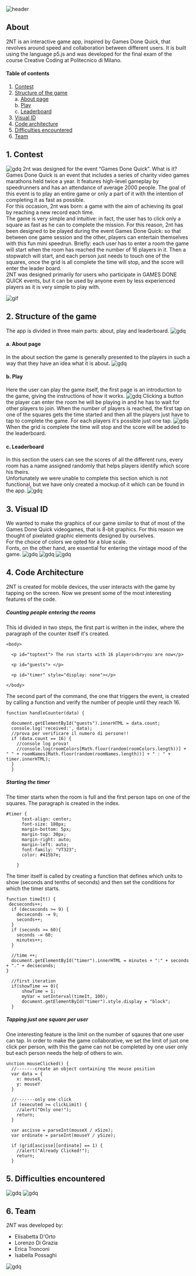 ![header](readme/head.png)
## About
2NT is an interactive game app, inspired by Games Done Quick, that revolves around speed and collaboration between different users. 
It is built using the language p5.js and was developed for the final exam of the course Creative Coding at Politecnico di Milano. 

#### Table of contents
1. [Contest](#1.-contest)
2. [Structure of the game](#2.structure-of-the-game) <br>
a. [About page](#about-page)<br>
b. [Play](#play)<br>
c. [Leaderboard](#leaderboard)<br>
3. [Visual ID](#visual-id)<br>
4. [Code architecture](#code-architecture)
5. [Difficulties encountered](#difficulties-encountered)
6. [Team](#team)

## 1. Contest
![gdq](readme/gdq.png)
2nt was designed for the event “Games Done Quick”. What is it? Games Done Quick is an event that includes a series of charity video games marathons held twice a year. It features high-level gameplay by speedrunners and has an attendance of average 2000 people. 
The goal of this event is to play an entire game or only a part of it with the intention of completing it as fast as possible.<br>
For this occasion, 2nt was born: a game with the aim of achieving its goal by reaching a new record each time.<br>
The game is very simple and intuitive: in fact, the user has to click only a square as fast as he can to complete the mission. For this reason, 2nt has been designed to be played during the event Games Done Quick: so that between one game session and the other, players can entertain themselves with this fun mini speedrun.
Briefly: each user has to enter a room the game will start when the room has reached the number of 16 players in it. Then a stopwatch will start, and each person just needs to touch one of the squares, once the grid is all complete the time will stop, and the score will enter the leader board.<br>
2NT was designed primarily for users who participate in GAMES DONE QUICK events, but it can be used by anyone even by less experienced players as it is very simple to play with. 


![gif](readme/gdq_gif.gif)

## 2. Structure of the game
The app is divided in three main parts: about, play and leaderboard. 
![gdq](readme/indice.PNG)

#### a. About page
In the about section the game is generally presented to the players in such a way that they have an idea what it is about. 
![gdq](readme/about.PNG)

#### b. Play
Here the user can play the game itself, the first page is an introduction to the game, giving the instructions of how it works.
![gdq](readme/howitworks.PNG)
Clicking a button the player can enter the room he will be playing in and he has to wait for other players to join. 
When the number of players is reached, the first tap on one of the squares gets the time started and then all the players just have to tap to complete the game. For each players it's possible just one tap.
![gdq](readme/play.PNG)
When the grid is complete the time will stop and the score will be added to the leaderboard.


#### c. Leaderboard
In this section the users can see the scores of all the different runs, every room has a name assigned randomly that helps players identify which score his theirs.<br>
Unfortunately we were unable to complete this section which is not functional, but we have only created a mockup of it which can be found in the app. 
![gdq](readme/leaderboard.PNG)


## 3. Visual ID
We wanted to make the graphics of our game similar to that of most of the Games Done Quick videogames, that is 8-bit graphics. For this reason we thought of pixelated graphic elements designed by ourselves.<br> For the choice of colors we opted for a blue scale.<br> Fonts, on the other hand, are essential for entering the vintage mood of the game.
![gdq](readme/palette.PNG)
![gdq](readme/googlefont.PNG)
![gdq](readme/font2.PNG)

## 4. Code Architecture
2NT is created for mobile devices, the user interacts with the game by tapping on the screen. 
Now we present some of the most interesting features of the code.
##### Counting people entering the rooms
This id divided in two steps, the first part is written in the index, where the paragraph of the counter itself it's created.
```
<body>

  <p id="toptext"> The run starts with 16 players<br>you are now</p>

  <p id="guests"> </p>

  <p id="timer" style="display: none"></p>

</body>
```
The second part of the command, the one that triggers the event, is created by calling a function and verify the number of people until they reach 16.
```
function handleCounter(data) {

  document.getElementById("guests").innerHTML = data.count;
  console.log('received:', data);
  //prova per verificare il numero di persone!!
  if (data.count == 16) {
    //console log prova!
    //console.log(roomColors[Math.floor(random(roomColors.length))] + " " + roomNames[Math.floor(random(roomNames.length))] + " : " + timer.innerHTML);
  }
  }
  ```
  
##### Starting the timer
The timer starts when the room is full and the first person taps on one of the squares.
The paragraph is created in the index.
```
#timer {
      text-align: center;
      font-size: 180px;
      margin-bottom: 5px;
      margin-top: 30px;
      margin-right: auto;
      margin-left: auto;
      font-family: "VT323";
      color: #415b7e;

    }
```
The timer itself is called by creating a function that defines which units to show (seconds and tenths of seconds) and then set the conditions for which the timer starts. 
  ```
  function timeIt() {
   decseconds++;
    if (decseconds >= 9) {
      decseconds -= 9;
      seconds++;
    }
    if (seconds >= 60){
      seconds -= 60;
      minutes++;
    }

	//time ++;
	document.getElementById("timer").innerHTML = minutes + ":" + seconds + "." + decseconds;
  }

	//first iteration
	if(showTime == 0){
		showTime = 1;
		myVar = setInterval(timeIt, 100);
		document.getElementById("timer").style.display = "block";
	}
  ```
##### Tapping just one square per user
One interesting feature is the limit on the number of sqaures that one user can tap.
In order to make the game collaborative, we set the limit of just one click per person, with this the game can not be completed by one user only but each person needs the help of others to win.
```
unction mouseClicked() {
  //-------create an object containing the mouse position
  var data = {
    x: mouseX,
    y: mouseY
  }

  //-------only one click
  if (executed >= clickLimit) {
    //alert("Only one!");
    return;
  }

  var ascisse = parseInt(mouseX / xSize);
  var ordinate = parseInt(mouseY / ySize);

  if (grid[ascisse][ordinate] == 1) {
    //alert("Already Clicked!");
    return;
  }
```


## 5. Difficulties encountered
![gdq](readme/difficulty1.PNG)
![gdq](readme/difficulty2.PNG)


## 6. Team
*2NT* was developed by:
+ Elisabetta D'Orto
+ Lorenzo Di Grazia
+ Erica Tronconi
+ Isabella Possaghi

![gdq](readme/team.PNG)

